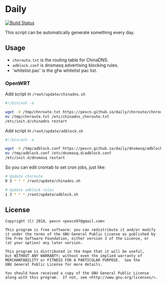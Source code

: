 # Daily

[![Build Status](https://travis-ci.org/pexcn/daily.svg?branch=master)](https://travis-ci.org/pexcn/daily)

This script can be automatically generate something every day.

## Usage

* `chnroute.txt` is the routing table for ChinaDNS.
* `adblock.conf` is dnsmasq advertising blocking rules.
* 'whitelist.pac' is the gfw whitelist pac list.

### OpenWRT

Add script in `/root/update/chinadns.sh`

```bash
#!/bin/ash -e

wget -O /tmp/chnroute.txt https://pexcn.github.io/daily/chnroute/chnroute.txt --no-check-certificate
mv /tmp/chnroute.txt /etc/chinadns_chnroute.txt
/etc/init.d/chinadns restart
```

Add script in `/root/update/adblock.sh`

```bash
#!/bin/ash -e

wget -O /tmp/adblock.conf https://pexcn.github.io/daily/dnsmasq/adblock.conf --no-check-certificate
mv /tmp/adblock.conf /etc/dnsmasq.d/adblock.conf
/etc/init.d/dnsmasq restart
```

So you can edit crontab to set cron jobs, just like:

```bash
# Update chnroute
0 3 * * * /root/update/chinadns.sh

# Update adblock rules
1 3 * * * /root/update/adblock.sh
```

## License

```
Copyright (C) 2018, pexcn <pexcn97@gmail.com>

This program is free software: you can redistribute it and/or modify
it under the terms of the GNU General Public License as published by
the Free Software Foundation, either version 3 of the License, or
(at your option) any later version.

This program is distributed in the hope that it will be useful,
but WITHOUT ANY WARRANTY; without even the implied warranty of
MERCHANTABILITY or FITNESS FOR A PARTICULAR PURPOSE.  See the
GNU General Public License for more details.

You should have received a copy of the GNU General Public License
along with this program.  If not, see <http://www.gnu.org/licenses/>.
```
